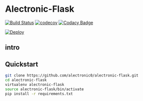 # Alectronic-Flask
[![Build Status](https://travis-ci.org/alectronic0/alectronic-flask.svg?branch=master)](https://travis-ci.org/alectronic0/alectronic-flask)
[![codecov](https://codecov.io/gh/alectronic0/alectronic-flask/branch/master/graph/badge.svg)](https://codecov.io/gh/alectronic0/alectronic-flask)
[![Codacy Badge](https://api.codacy.com/project/badge/Grade/01790438455e4df98250f01d940870f3)](https://www.codacy.com/app/alectronic0/alectronic-flask)

[![Deploy](https://www.herokucdn.com/deploy/button.svg)](https://heroku.com/deploy?template=https://github.com/alectronic0/alectronic-flask)
## intro

## Quickstart
```bash
git clone https://github.com/alectronic0/alectronic-flask.git
cd alectronic-flask
virtualenv alectronic-flask
source alectronic-flask/bin/activate
pip install -r requirements.txt
```
